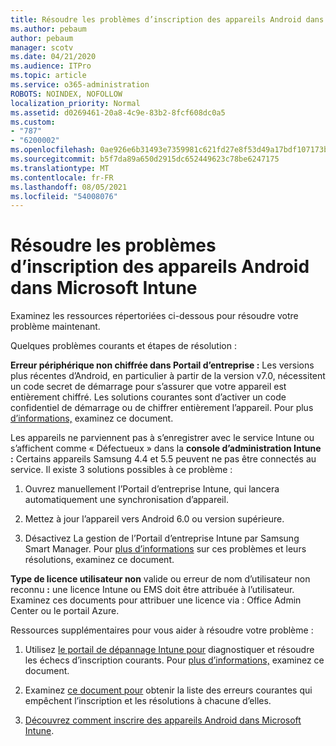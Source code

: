 ```yaml
---
title: Résoudre les problèmes d’inscription des appareils Android dans Microsoft Intune
ms.author: pebaum
author: pebaum
manager: scotv
ms.date: 04/21/2020
ms.audience: ITPro
ms.topic: article
ms.service: o365-administration
ROBOTS: NOINDEX, NOFOLLOW
localization_priority: Normal
ms.assetid: d0269461-20a8-4c9e-83b2-8fcf608dc0a5
ms.custom:
- "787"
- "6200002"
ms.openlocfilehash: 0ae926e6b31493e7359981c621fd27e8f53d49a17bdf107173b087fe6cc688fa
ms.sourcegitcommit: b5f7da89a650d2915dc652449623c78be6247175
ms.translationtype: MT
ms.contentlocale: fr-FR
ms.lasthandoff: 08/05/2021
ms.locfileid: "54008076"
---
```

# <a name="troubleshoot-issues-with-enrolling-android-devices-in-microsoft-intune"></a>Résoudre les problèmes d’inscription des appareils Android dans Microsoft Intune

Examinez les ressources répertoriées ci-dessous pour résoudre votre problème maintenant.
  
Quelques problèmes courants et étapes de résolution :
  
 **Erreur périphérique non chiffrée dans Portail d’entreprise :** Les versions plus récentes d’Android, en particulier à partir de la version v7.0, nécessitent un code secret de démarrage pour s’assurer que votre appareil est entièrement chiffré. Les solutions courantes sont d’activer un code confidentiel de démarrage ou de chiffrer entièrement l’appareil. Pour plus [d’informations,](https://docs.microsoft.com/intune-user-help/your-device-appears-encrypted-but-cp-says-otherwise-android) examinez ce document.
  
 Les appareils ne parviennent pas à s’enregistrer avec le service Intune ou s’affichent comme « Défectueux » dans la **console d’administration Intune :** Certains appareils Samsung 4.4 et 5.5 peuvent ne pas être connectés au service. Il existe 3 solutions possibles à ce problème :
  
1. Ouvrez manuellement l’Portail d’entreprise Intune, qui lancera automatiquement une synchronisation d’appareil.

2. Mettez à jour l’appareil vers Android 6.0 ou version supérieure.

3. Désactivez La gestion de l’Portail d’entreprise Intune par Samsung Smart Manager. Pour [plus d’informations](https://docs.microsoft.com/troubleshoot/mem/intune/troubleshoot-device-enrollment-in-intune#devices-fail-to-check-in-with-the-intune-service-and-display-as-unhealthy-in-the-intune-admin-console) sur ces problèmes et leurs résolutions, examinez ce document.

 **Type de licence utilisateur non** valide ou erreur de nom d’utilisateur non reconnu **:** une licence Intune ou EMS doit être attribuée à l’utilisateur. Examinez ces documents pour attribuer une licence via : Office Admin Center ou le portail Azure.
  
Ressources supplémentaires pour vous aider à résoudre votre problème :
  
1. Utilisez [le portail de dépannage Intune pour](https://devicemanagement.microsoft.com/#blade/Microsoft_Intune_DeviceSettings/TroubleshootBlade) diagnostiquer et résoudre les échecs d’inscription courants. Pour [plus d’informations,](https://docs.microsoft.com/intune/help-desk-operators) examinez ce document.

2. Examinez [ce document pour](https://docs.microsoft.com/troubleshoot/mem/intune/troubleshoot-device-enrollment-in-intune) obtenir la liste des erreurs courantes qui empêchent l’inscription et les résolutions à chacune d’elles.

3. [Découvrez comment inscrire des appareils Android dans Microsoft Intune](https://docs.microsoft.com/intune/android-enroll).

